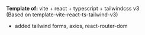 **Template of:** vite + react + typescript + tailwindcss v3
<br />
(Based on template-vite-react-ts-tailwind-v3)
<br />

- added tailwind forms, axios, react-router-dom

